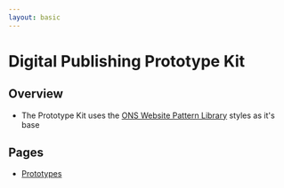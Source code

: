 ```yaml
---
layout: basic
---
```


# Digital Publishing Prototype Kit

## Overview

- The Prototype Kit uses the [ONS Website Pattern Library](http://onsdigital.github.io/ons-pattern-library-starter) styles as it's base

## Pages

- [Prototypes](prototypes)

